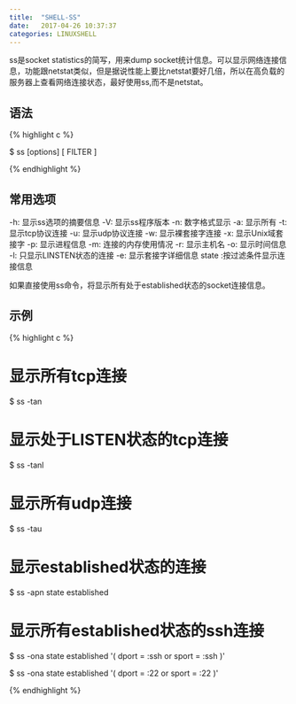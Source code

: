 ```yaml
---
title:  "SHELL-SS"
date:   2017-04-26 10:37:37
categories: LINUXSHELL
---
```


ss是socket statistics的简写，用来dump socket统计信息。可以显示网络连接信息，功能跟netstat类似，但是据说性能上要比netstat要好几倍，所以在高负载的服务器上查看网络连接状态，最好使用ss,而不是netstat。

## **语法**

{% highlight c %}

$ ss [options] [ FILTER ]

{% endhighlight %}


## **常用选项**

-h: 显示ss选项的摘要信息
-V: 显示ss程序版本
-n: 数字格式显示
-a: 显示所有
-t: 显示tcp协议连接
-u: 显示udp协议连接
-w: 显示裸套接字连接
-x: 显示Unix域套接字
-p: 显示进程信息
-m: 连接的内存使用情况
-r: 显示主机名
-o: 显示时间信息
-l: 只显示LINSTEN状态的连接
-e: 显示套接字详细信息
state :按过滤条件显示连接信息

如果直接使用ss命令，将显示所有处于established状态的socket连接信息。

## **示例**


{% highlight c %}

# 显示所有tcp连接

$ ss -tan

# 显示处于LISTEN状态的tcp连接

$ ss -tanl

# 显示所有udp连接

$ ss -tau

# 显示established状态的连接

$ ss -apn state established

# 显示所有established状态的ssh连接

$ ss -ona state  established '( dport = :ssh or sport = :ssh )'

$ ss -ona state  established '( dport = :22 or sport = :22 )'

{% endhighlight %}
